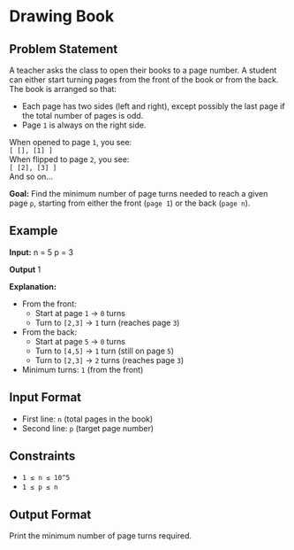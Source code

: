 # Drawing Book

## Problem Statement
A teacher asks the class to open their books to a page number. A student can either start turning pages from the front of the book or from the back. The book is arranged so that:
- Each page has two sides (left and right), except possibly the last page if the total number of pages is odd.
- Page `1` is always on the right side.

When opened to page `1`, you see:  
`[ [], [1] ]`  
When flipped to page `2`, you see:  
`[ [2], [3] ]`  
And so on...

**Goal:** Find the minimum number of page turns needed to reach a given page `p`, starting from either the front (`page 1`) or the back (`page n`).

## Example
**Input:**
n = 5
p = 3

**Output**
1

**Explanation:**
- From the front: 
  - Start at page `1` → `0` turns
  - Turn to `[2,3]` → `1` turn (reaches page `3`)
- From the back:
  - Start at page `5` → `0` turns
  - Turn to `[4,5]` → `1` turn (still on page `5`)
  - Turn to `[2,3]` → `2` turns (reaches page `3`)
- Minimum turns: `1` (from the front)

## Input Format
- First line: `n` (total pages in the book)
- Second line: `p` (target page number)

## Constraints
- `1 ≤ n ≤ 10^5`
- `1 ≤ p ≤ n`

## Output Format
Print the minimum number of page turns required.

